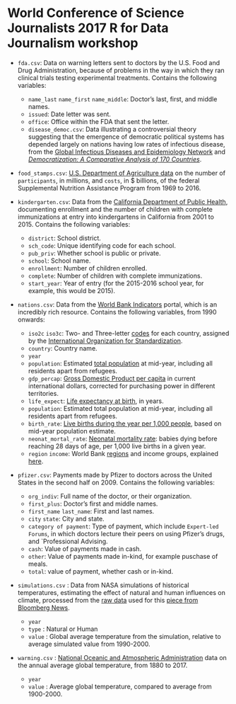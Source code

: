 # World Conference of Science Journalists 2017 R for Data Journalism workshop

* `fda.csv`: Data on warning letters sent to doctors by the U.S. Food and Drug Administration, because of problems in the way in which they ran clinical trials testing experimental treatments. Contains the following variables:

    - `name_last` `name_first` `name_middle`: Doctor’s last, first, and middle names.
    - `issued`: Date letter was sent.
    - `office`: Office within the FDA that sent the letter.
    - `disease_democ.csv`: Data illustrating a controversial theory suggesting that the emergence of democratic political systems has depended largely on nations having low rates of infectious disease, from the [Global Infectious Diseases and Epidemiology Network](http://www.gideononline.com/) and _[Democratization: A Comparative Analysis of 170 Countries](http://www.amazon.com/Democratization-Comparative-Analysis-Countries-Routledge/dp/0415318602)_.

* `food_stamps.csv`: [U.S. Department of Agriculture data](http://www.fns.usda.gov/pd/supplemental-nutrition-assistance-program-snap) on the number of `participants`, in millions, and `costs`, in $ billions, of the federal Supplemental Nutrition Assistance Program from 1969 to 2016.

* `kindergarten.csv`: Data from the [California Department of Public Health](https://data.chhs.ca.gov/dataset/school-immunizations-in-kindergarten-by-academic-year), documenting enrollment and the number of children with complete immunizations at entry into kindergartens in California from 2001 to 2015. Contains the following variables:

    - `district`: School district.
    - `sch_code`: Unique identifying code for each school.
    - `pub_priv`: Whether school is public or private.
    - `school`: School name.
    - `enrollment`: Number of children enrolled.
    - `complete`: Number of children with complete immunizations.
    - `start_year`: Year of entry (for the 2015-2016 school year, for example, this would be 2015).

* `nations.csv`: Data from the [World Bank Indicators](http://data.worldbank.org/indicator/all) portal, which is an incredibly rich resource. Contains the following variables, from 1990 onwards:

    - `iso2c` `iso3c`: Two- and Three-letter [codes](http://www.nationsonline.org/oneworld/country_code_list.htm) for each country, assigned by the [International Organization for Standardization](http://www.iso.org/iso/home/store/catalogue_tc/catalogue_detail.htm?csnumber=63545).
    - `country`: Country name.
    - `year`
    - `population`: Estimated [total population](http://data.worldbank.org/indicator/SP.POP.TOTL) at mid-year, including all residents apart from refugees.
    - `gdp_percap`: [Gross Domestic Product per capita](http://data.worldbank.org/indicator/NY.GDP.PCAP.PP.CD) in current international dollars, corrected for purchasing power in different territories.
    - `life_expect`: [Life expectancy at birth](http://data.worldbank.org/indicator/SP.DYN.LE00.IN), in years.
    - `population`: Estimated total population at mid-year, including all residents apart from refugees.
    - `birth_rate`: [Live births during the year per 1,000 people](http://data.worldbank.org/indicator/SP.DYN.LE00.IN), based on mid-year population estimate.
    - `neonat_mortal_rate`: [Neonatal mortality rate](http://data.worldbank.org/indicator/SH.DYN.NMRT): babies dying before reaching 28 days of age, per 1,000 live births in a given year.
    - `region` `income`: World Bank [regions](http://siteresources.worldbank.org/DATASTATISTICS/Resources/CLASS.XLS) and income groups, explained [here](http://data.worldbank.org/about/country-and-lending-groups).

* `pfizer.csv`: Payments made by Pfizer to doctors across the United States in the second half on 2009. Contains the following variables:

    - `org_indiv`: Full name of the doctor, or their organization.
    - `first_plus`: Doctor’s first and middle names.
    - `first_name` `last_name`: First and last names.
    - `city` `state`: City and state.
    - `category of payment`: Type of payment, which include `Expert-led Forums`, in which doctors lecture their peers on using Pfizer’s drugs, and `Professional Advising.
    - `cash`: Value of payments made in cash.
    - `other`: Value of payments made in-kind, for example puschase of meals.
    - `total`: value of payment, whether cash or in-kind.

* `simulations.csv` : Data from NASA simulations of historical temperatures, estimating the effect of natural and human influences on climate, processed from the [raw data](https://www.bloomberg.com/graphics/2015-whats-warming-the-world/data/forcings.csv) used for this [piece from Bloomberg News](https://www.bloomberg.com/graphics/2015-whats-warming-the-world/).
    - `year`
    - `type` : Natural or Human
    - `value` : Global average temperature from the simulation, relative to average simulated value from 1990-2000. 

* `warming.csv` : [National Oceanic and Atmospheric Administration](https://www.ncdc.noaa.gov/cag/global/time-series/globe/land_ocean/ytd/12/1880-2017.csv) data on the annual average global temperature, from 1880 to 2017.
    - `year`
    - `value` : Average global temperature, compared to average from 1900-2000.
